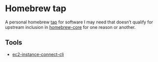 # Homebrew tap

A personal homebrew [tap](https://docs.brew.sh/Taps) for software I may need
that doesn’t qualify for upstream inclusion in
[homebrew-core](https://github.com/Homebrew/homebrew-core) for one reason or another.

## Tools

- [ec2-instance-connect-cli](https://github.com/aws/aws-ec2-instance-connect-cli)
